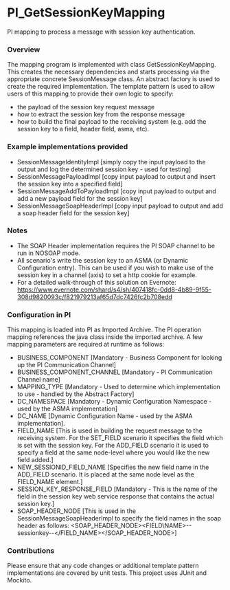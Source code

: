 PI_GetSessionKeyMapping
=======================

PI mapping to process a message with session key authentication.

### Overview
The mapping program is implemented with class GetSessionKeyMapping. This creates the necessary dependencies and starts processing via the appropriate concrete SessionMessage class.
An abstract factory is used to create the required implementation.
The template pattern is used to allow users of this mapping to provide their own logic to specify:
 - the payload of the session key request message
 - how to extract the session key from the response message
 - how to build the final payload to the receiving system (e.g. add the session key to a field, header field, asma, etc).

### Example implementations provided
 - SessionMessageIdentityImpl [simply copy the input payload to the output and log the determined session key - used for testing]
 - SessionMessagePayloadImpl [copy input payload to output and insert the session key into a specified field]
 - SessionMessageAddToPayloadImpl [copy input payload to output and add a new payload field for the session key]
 - SessionMessageSoapHeaderImpl [copy input payload to output and add a soap header field for the session key]


### Notes
 - The SOAP Header implementation requires the PI SOAP channel to be run in NOSOAP mode.
 -  All scenario's write the session key to an ASMA (or Dynamic Configuration entry). This can be used if you wish to make use of the session key in a channel (axis) to set a http cookie for example.
 - For a detailed walk-through of this solution on Evernote: https://www.evernote.com/shard/s4/sh/407418fc-0dd8-4b89-9f55-308d9820093c/f821979213af65d7dc7426fc2b708edd

### Configuration in PI
This mapping is loaded into PI as Imported Archive.
The PI operation mapping references the java class inside the imported archive. A few mapping parameters are required at runtime as follows:
 - BUSINESS_COMPONENT [Mandatory - Business Component for looking up the PI Communication Channel]
 - BUSINESS\_COMPONENT\_CHANNEL [Mandatory - PI Communication Channel name]
 - MAPPING_TYPE [Mandatory - Used to determine which implementation to use - handled by the Abstract Factory]
 - DC\_NAMESPACE [Mandatory - Dynamic Configuration Namespace - used by the ASMA implementation]
 - DC\_NAME [Dynamic Configuration Name - used by the ASMA implementation].
 - FIELD\_NAME [This is used in building the request message to the receiving system. For the SET\_FIELD scenario it specifies the field which is set with the session key. For the ADD_FIELD scenario it is used to specify a field at the same node-level where you would like the new field added.]
 - NEW\_SESSIONID\_FIELD\_NAME [Specifies the new field name in the ADD\_FIELD scenario. It is placed at the same node level as the FIELD\_NAME element.]
 - SESSION\_KEY\_RESPONSE\_FIELD [Mandatory - This is the name of the field in the session key web service response that contains the actual session key.]
 - SOAP\_HEADER\_NODE [This is used in the SessionMessageSoapHeaderImpl to specify the field names in the soap header as follows: <SOAP\_HEADER\_NODE><FIELD\NAME>--sessionkey--</FIELD\_NAME></SOAP\_HEADER\_NODE>]


### Contributions
Please ensure that any code changes or additional template pattern implementations are covered by unit tests. This project uses JUnit and Mockito.
